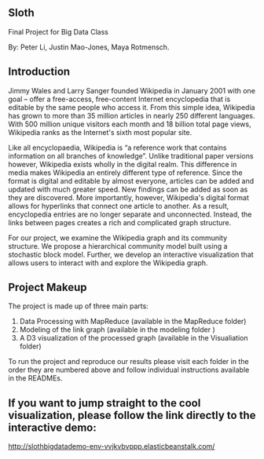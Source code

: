 ## Sloth
Final Project for Big Data Class


By:
Peter Li,
Justin Mao-Jones,
Maya Rotmensch.

## Introduction

Jimmy Wales and Larry Sanger founded Wikipedia in January 2001 with one goal – offer a free-access, free-content Internet encyclopedia that is editable by the same people who access it. From this simple idea, Wikipedia has grown to more than 35 million articles in nearly 250 different languages. With 500 million unique visitors each month and 18 billion total page views, Wikipedia ranks as the Internet's sixth most popular site.

Like all encyclopaedia, Wikipedia is “a reference work that contains information on all branches of knowledge”. Unlike traditional paper versions however, Wikipedia exists wholly in the digital realm. This difference in media makes Wikipedia an entirely different type of reference. Since the format is digital and editable by almost everyone, articles can be added and updated with much greater speed. New findings can be added as soon as they are discovered. More importantly, however, Wikipedia's digital format allows for hyperlinks that connect one article to another. As a result, encyclopedia entries are no longer separate and unconnected. Instead, the links between pages creates a rich and complicated graph structure.

For our project, we examine the Wikipedia graph and its community structure. We propose a hierarchical community model built using a stochastic block model. Further, we develop an interactive visualization that allows users to interact with and explore the Wikipedia graph.


## Project Makeup

The project is made up of three main parts:

1. Data Processing with MapReduce (available in the MapReduce folder)
2. Modeling of the link graph (available in the modeling folder )
3. A D3 visualization of the processed graph (available in the Visualiation folder)

To run the project and reproduce our results please visit each folder in the order they are numbered above and follow individual instructions available in the READMEs.


## If you want to jump straight to the cool visualization, please follow the link directly to the interactive demo:
 http://slothbigdatademo-env-vvjkvbvppp.elasticbeanstalk.com/ 
